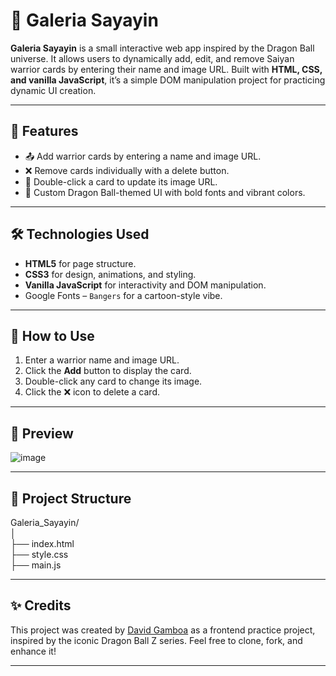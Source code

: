 # 🐉 Galeria Sayayin

**Galeria Sayayin** is a small interactive web app inspired by the Dragon Ball universe. It allows users to dynamically add, edit, and remove Saiyan warrior cards by entering their name and image URL. Built with **HTML, CSS, and vanilla JavaScript**, it’s a simple DOM manipulation project for practicing dynamic UI creation.

---

## 🎯 Features

- 📤 Add warrior cards by entering a name and image URL.
- ❌ Remove cards individually with a delete button.
- 🔁 Double-click a card to update its image URL.
- 🎨 Custom Dragon Ball-themed UI with bold fonts and vibrant colors.

---

## 🛠️ Technologies Used

- **HTML5** for page structure.
- **CSS3** for design, animations, and styling.
- **Vanilla JavaScript** for interactivity and DOM manipulation.
- Google Fonts – `Bangers` for a cartoon-style vibe.

---

## 🚀 How to Use

1. Enter a warrior name and image URL.
2. Click the **Add** button to display the card.
3. Double-click any card to change its image.
4. Click the ❌ icon to delete a card.

---

## 📸 Preview

![image](https://github.com/user-attachments/assets/4678d15c-7cd3-4076-8189-871d638451ea)

---

## 📁 Project Structure
Galeria_Sayayin/<br> 
│<br>
├── index.html<br>
├── style.css<br>
├── main.js<br>

---

## ✨ Credits

This project was created by [David Gamboa](https://www.instagram.com/davidfgamboa/) as a frontend practice project, inspired by the iconic Dragon Ball Z series. Feel free to clone, fork, and enhance it!

---
